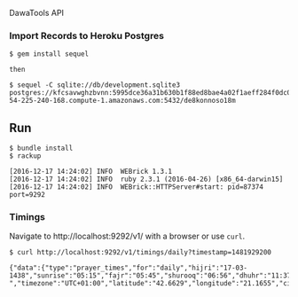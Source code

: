 DawaTools API

### Import Records to Heroku Postgres

```
$ gem install sequel

then

$ sequel -C sqlite://db/development.sqlite3 postgres://kfcsavwghzbvnn:5995dce36a31b630b1f88ed8bae4a02f1aeff284f0dc0548885537bdd878a0be@ec2-54-225-240-168.compute-1.amazonaws.com:5432/de8konnoso18m
```

Run
---

```
$ bundle install
$ rackup

[2016-12-17 14:24:02] INFO  WEBrick 1.3.1
[2016-12-17 14:24:02] INFO  ruby 2.3.1 (2016-04-26) [x86_64-darwin15]
[2016-12-17 14:24:02] INFO  WEBrick::HTTPServer#start: pid=87374 port=9292

```

### Timings

Navigate to http://localhost:9292/v1/ with a browser or use `curl`.

```
$ curl http://localhost:9292/v1/timings/daily?timestamp=1481929200

{"data":{"type":"prayer_times","for":"daily","hijri":"17-03-1438","sunrise":"05:15","fajr":"05:45","shurooq":"06:56","dhuhr":"11:37","asr":"13:57","maghrib":"16:12","isha":"17:51"},"prayer_method_name":"0","daylight":"-/-","timezone":"UTC+01:00","latitude":"42.6629","longitude":"21.1655","city":"Pristina","country":"Kosovo","qibla_direction":"137"}

```
